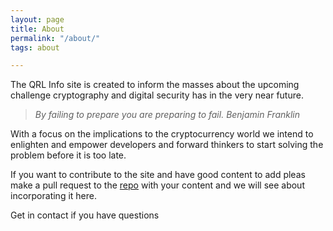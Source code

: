 ```yaml
---
layout: page
title: About
permalink: "/about/"
tags: about

---
```

The QRL Info site is created to inform the masses about the upcoming challenge cryptography and digital security has in the very near future.

> _By failing to prepare you are preparing to fail._
_Benjamin Franklin_

With a focus on the implications to the cryptocurrency world we intend to enlighten and empower developers and forward thinkers to start solving the problem before it is too late.

If you want to contribute to the site and have good content to add pleas make a pull request to the [repo](https://github.com/fr1t2/theqrl.info "TheQRL.info Repo") with your content and we will see about incorporating it here.

Get in contact if you have questions